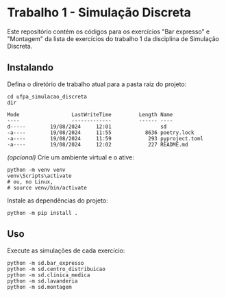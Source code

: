 # Trabalho 1 - Simulação Discreta

Este repositório contém os códigos para os exercícios "Bar expresso" e "Montagem" da lista de exercícios do trabalho 1
da disciplina de Simulação Discreta.

## Instalando

Defina o diretório de trabalho atual para a pasta raiz do projeto:

```shell
cd ufpa_simulacao_discreta
dir
```

```none
Mode                 LastWriteTime         Length Name
----                 -------------         ------ ----
d-----        19/08/2024     12:01                sd
-a----        19/08/2024     11:55           8636 poetry.lock                                                                                                                      
-a----        19/08/2024     11:59            293 pyproject.toml
-a----        19/08/2024     12:02            227 README.md
```

_(opcional)_ Crie um ambiente virtual e o ative:

```shell
python -m venv venv
venv\Scripts\activate
# ou, no Linux,
# source venv/bin/activate
```

Instale as dependências do projeto:

```shell
python -m pip install .
```

## Uso

Execute as simulações de cada exercício:

```shell
python -m sd.bar_expresso
python -m sd.centro_distribuicao
python -m sd.clinica_medica
python -m sd.lavanderia
python -m sd.montagem
```
